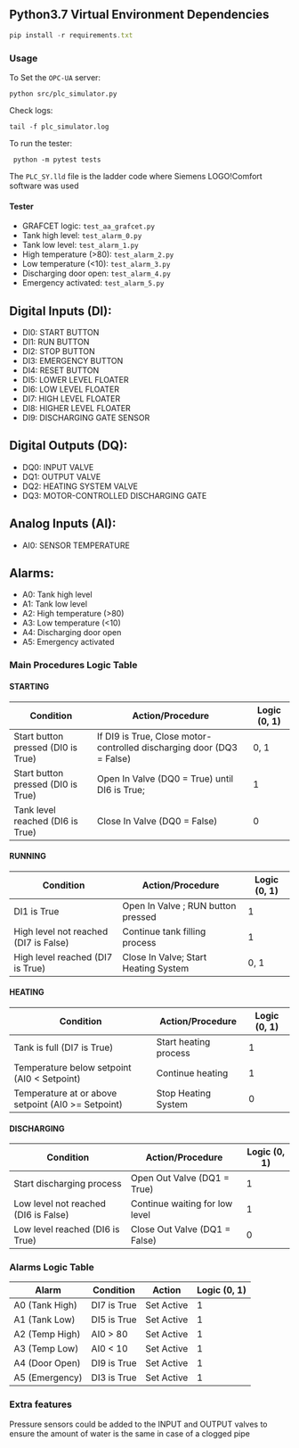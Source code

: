 ## Python3.7 Virtual Environment Dependencies
```javascript
pip install -r requirements.txt
```

### Usage
To Set the `OPC-UA` server:
```
python src/plc_simulator.py
```

Check logs:
```
tail -f plc_simulator.log
```
To run the tester:
```
 python -m pytest tests
```
The `PLC_SY.lld` file is the ladder code where Siemens LOGO!Comfort software was used

#### Tester
* GRAFCET logic: `test_aa_grafcet.py`
* Tank high level: `test_alarm_0.py`
* Tank low level: `test_alarm_1.py`
* High temperature (>80): `test_alarm_2.py`
* Low temperature (<10): `test_alarm_3.py`
* Discharging door open: `test_alarm_4.py`
* Emergency activated: `test_alarm_5.py`


## Digital Inputs (DI):
- DI0: START BUTTON
- DI1: RUN BUTTON
- DI2: STOP BUTTON
- DI3: EMERGENCY BUTTON
- DI4: RESET BUTTON
- DI5: LOWER LEVEL FLOATER
- DI6: LOW LEVEL FLOATER
- DI7: HIGH LEVEL FLOATER
- DI8: HIGHER LEVEL FLOATER
- DI9: DISCHARGING GATE SENSOR

## Digital Outputs (DQ):
- DQ0: INPUT VALVE
- DQ1: OUTPUT VALVE
- DQ2: HEATING SYSTEM VALVE
- DQ3: MOTOR-CONTROLLED DISCHARGING GATE

## Analog Inputs (AI):
- AI0: SENSOR TEMPERATURE

## Alarms:
- A0: Tank high level
- A1: Tank low level
- A2: High temperature (>80)
- A3: Low temperature (<10)
- A4: Discharging door open
- A5: Emergency activated



### Main Procedures Logic Table

#### STARTING
| Condition                          | Action/Procedure                             | Logic (0, 1) |
|------------------------------------|----------------------------------------------|--------------|
| Start button pressed (DI0 is True) | If DI9 is True, Close motor-controlled discharging door (DQ3 = False) | 0, 1         |
| Start button pressed (DI0 is True) | Open In Valve (DQ0 = True) until DI6 is True; | 1            |
| Tank level reached (DI6 is True)   | Close In Valve (DQ0 = False)                 | 0            |

#### RUNNING
| Condition                       | Action/Procedure                          | Logic (0, 1) |
|---------------------------------|-------------------------------------------|--------------|
| DI1 is True                      | Open In Valve ; RUN button pressed                           | 1            |
| High level not reached (DI7 is False)| Continue tank filling process           | 1            |
| High level reached (DI7 is True) | Close In Valve; Start Heating System        | 0, 1         |


#### HEATING
| Condition                                   | Action/Procedure                             | Logic (0, 1) |
|---------------------------------------------|----------------------------------------------|--------------|
| Tank is full (DI7 is True)                   | Start heating process                        | 1            |
| Temperature below setpoint (AI0 < Setpoint) | Continue heating                            | 1            |
| Temperature at or above setpoint (AI0 >= Setpoint)| Stop Heating System                      | 0            |



#### DISCHARGING
| Condition                          | Action/Procedure                          | Logic (0, 1) |
|------------------------------------|-------------------------------------------|--------------|
| Start discharging process           | Open Out Valve (DQ1 = True)               | 1            |
| Low level not reached (DI6 is False)| Continue waiting for low level            | 1            |
| Low level reached (DI6 is True)     | Close Out Valve (DQ1 = False)             | 0            |


### Alarms Logic Table

| Alarm | Condition | Action | Logic (0, 1) |
| --- | --- | --- | --- |
| A0 (Tank High) | DI7 is True | Set Active | 1 |
| A1 (Tank Low) | DI5 is True | Set Active | 1 |
| A2 (Temp High) | AI0 > 80 | Set Active | 1 |
| A3 (Temp Low) | AI0 < 10 | Set Active | 1 |
| A4 (Door Open) | DI9 is True | Set Active | 1 |
| A5 (Emergency) | DI3 is True | Set Active | 1 |

### Extra features
Pressure sensors could be added to the INPUT and OUTPUT valves to ensure the amount of water is the same in case of a clogged pipe
